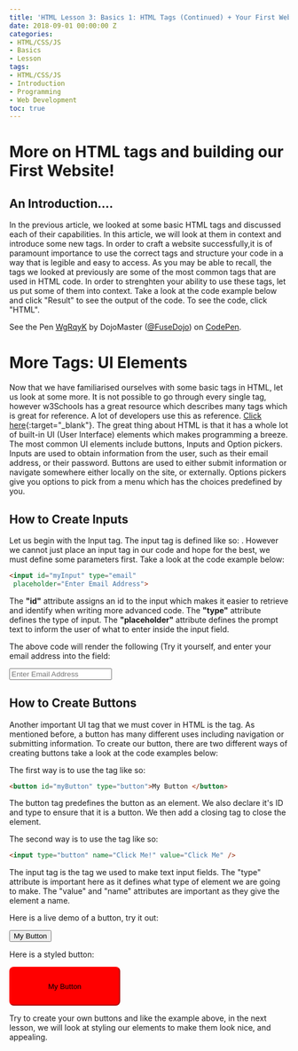 ```yaml
---
title: 'HTML Lesson 3: Basics 1: HTML Tags (Continued) + Your First Website'
date: 2018-09-01 00:00:00 Z
categories:
- HTML/CSS/JS
- Basics
- Lesson
tags:
- HTML/CSS/JS
- Introduction
- Programming
- Web Development
toc: true
---
```


# More on HTML tags and building our First Website!

## An Introduction....

In the previous article, we looked at some basic HTML tags and discussed each of their capabilities. In this article, we will look at them in context and introduce some new tags. In order to craft a website successfully,it is of paramount importance to use the correct tags and structure your code in a way that is legible and easy to access. As you may be able to recall, the tags we looked at previously are some of the most common tags that are used in HTML code. In order to strenghten your ability to use these tags, let us put some of them into context. Take a look at the code example below and click "Result" to see the output of the code. To see the code, click "HTML".
<p data-height="512" data-theme-id="0" data-slug-hash="WgRqyK" data-default-tab="result" data-user="FuseDojo" data-pen-title="WgRqyK" class="codepen">See the Pen <a href="https://codepen.io/FuseDojo/pen/WgRqyK/">WgRqyK</a> by DojoMaster (<a href="https://codepen.io/FuseDojo">@FuseDojo</a>) on <a href="https://codepen.io">CodePen</a>.</p>
<script async src="https://static.codepen.io/assets/embed/ei.js"></script>


# More Tags: UI Elements

Now that we have familiarised ourselves with some basic tags in HTML, let us look at some more. It is not possible to go through every single tag, however w3Schools has a great resource which describes many tags which is great for reference. A lot of developers use this as reference. [Click here](https://www.w3schools.com/tags/){:target="_blank"}. The great thing about HTML is that it has a whole lot of built-in UI (User Interface) elements which makes programming a breeze. The most common UI elements include buttons, Inputs and Option pickers. Inputs are used to obtain information from the user, such as their email address, or their password. Buttons are used to either submit information or navigate somewhere either locally on the site, or externally. Options pickers give you options to pick from a menu which has the choices predefined by you. 

## How to Create Inputs

Let us begin with the Input tag. The input tag is defined like so: <code></input></code>. However we cannot just place an input tag in our code and hope for the best, we must define some parameters first. Take a look at the code example below:

```html
<input id="myInput" type="email"
 placeholder="Enter Email Address">
```

The <b>"id"</b> attribute assigns an id to the input which makes it easier to retrieve and identify when writing more advanced code. The <b>"type"</b> attribute defines the type of input. The <b>"placeholder"</b> attribute defines the prompt text to inform the user of what to enter inside the input field.

The above code will render the following (Try it yourself, and enter your email address into the field:

<input id="myInput" type="email" placeholder="Enter Email Address">

## How to Create Buttons

Another important UI tag that we must cover in HTML is the <code></button></code> tag. As mentioned before, a button has many different uses including navigation or submitting information. To create our button, there are two different ways of creating buttons take a look at the code examples below:

The first way is to use the <code></button></code> tag like so:
```html
<button id="myButton" type="button">My Button </button>
```
The button tag predefines the button as an element. We also declare it's ID and type to ensure that it is a button. We then add a closing tag to close the element.


The second way is to use the  <code></input></code> tag like so:

```html
<input type="button" name="Click Me!" value="Click Me" />
```
The input tag is the tag we used to make text input fields. The "type" attribute is important here as it defines what type of element we are going to make. The "value" and "name" attributes are important as they give the element a name.

Here is a live demo of a button, try it out:

<button id="myButton" type="button">My Button </button>

Here is a styled button:

<button style="background-color:red; border-radius:8px; width:200px; height:70px; border-color: red;" id="myButton" type="button">My Button </button>

Try to create your own buttons and like the example above, in the next lesson, we will look at styling our elements to make them look nice, and appealing.

